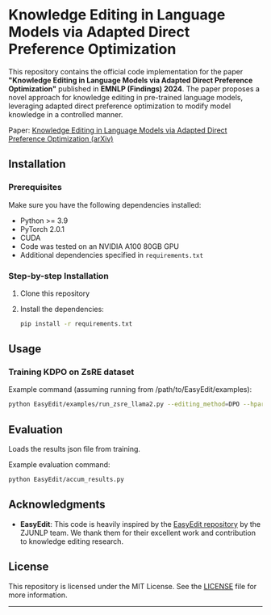 # Knowledge Editing in Language Models via Adapted Direct Preference Optimization

This repository contains the official code implementation for the paper **"Knowledge Editing in Language Models via Adapted Direct Preference Optimization"** published in **EMNLP (Findings) 2024**. The paper proposes a novel approach for knowledge editing in pre-trained language models, leveraging adapted direct preference optimization to modify model knowledge in a controlled manner.

Paper: [Knowledge Editing in Language Models via Adapted Direct Preference Optimization (arXiv)](https://arxiv.org/abs/2406.09920)

## Installation

### Prerequisites

Make sure you have the following dependencies installed:

- Python >= 3.9
- PyTorch 2.0.1
- CUDA 
- Code was tested on an NVIDIA A100 80GB GPU
- Additional dependencies specified in `requirements.txt`

### Step-by-step Installation

1. Clone this repository

2. Install the dependencies:
   ```bash
   pip install -r requirements.txt
   ```
## Usage

### Training KDPO on ZsRE dataset
Example command (assuming running from /path/to/EasyEdit/examples):
```bash
python EasyEdit/examples/run_zsre_llama2.py --editing_method=DPO --hparams_dir=../hparams/DPO/llama-7b.yaml --data_dir=../../data
```

## Evaluation 
Loads the results json file from training. 

Example evaluation command:
```bash
python EasyEdit/accum_results.py
```

## Acknowledgments

- **EasyEdit**: This code is heavily inspired by the [EasyEdit repository](https://github.com/zjunlp/EasyEdit) by the ZJUNLP team. We thank them for their excellent work and contribution to knowledge editing research.

## License

This repository is licensed under the MIT License. See the [LICENSE](LICENSE) file for more information.

---
